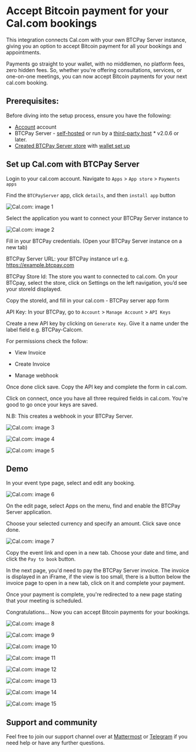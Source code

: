 # Accept Bitcoin payment for your Cal.com bookings

This integration connects Cal.com with your own BTCPay Server instance, giving you an option to accept Bitcoin payment for all your bookings and appointments. 

Payments go straight to your wallet, with no middlemen, no platform fees, zero hidden fees. So, whether you're offering consultations, services, or one-on-one meetings, you can now accept Bitcoin payments for your next cal.com booking.


## Prerequisites:

Before diving into the setup process, ensure you have the following:

- [Account](https://cal.com/) account
- BTCPay Server - [self-hosted](Deployment.md) or run by a [third-party host](/Deployment/ThirdPartyHosting.md) * v2.0.6 or later.
- [Created BTCPay Server store](CreateStore.md) with [wallet set up](WalletSetup.md)


## Set up Cal.com with BTCPay Server

Login to your cal.com account. Navigate to `Apps` > `App store` > `Payments apps`

Find the `BTCPayServer` app, click `details`, and then `install app` button

![Cal.com: image 1](./img/calcom/1_app_install_details.png)

Select the application you want to connect your BTCPay Server instance to

![Cal.com: image 2](./img/calcom/2_installation_step_one.png)


Fill in your BTCPay credentials. (Open your BTCPay Server instance on a new tab)

BTCPay Server URL: your BTCPay instance url e.g. https://example.btcpay.com

BTCPay Store Id: The store you want to connected to cal.com. On your BTCpay, select the store, click on Settings on the left navigation, you’d see your storeId displayed.

Copy the storeId, and fill in your cal.com - BTCPay server app form

API Key: In your BTCPay, go to `Account` > `Manage Account` > `API Keys`

Create a new API key by clicking on `Generate Key`. Give it a name under the label field e.g. BTCPay-Calcom.

For permissions check the follow:

- View Invoice

- Create Invoice

- Manage webhook

Once done click save. Copy the API key and complete the form in cal.com.

Click on connect, once you have all three required fields in cal.com. You're good to go once your keys are saved.

N.B: This creates a webhook in your BTCPay Server.


![Cal.com: image 3](./img/calcom/3_installation_step_two.png)


![Cal.com: image 4](./img/calcom/4_btcpay_apikey.png)


![Cal.com: image 5](./img/calcom/5_btcpay_credentials.png)






## Demo 

In your event type page, select and edit any booking.

![Cal.com: image 6](./img/calcom/6_event_types_booking.png)

On the edit page, select Apps on the menu, find and enable the BTCPay Server application.

Choose your selected currency and specify an amount. Click save once done.

![Cal.com: image 7](./img/calcom/7_event_payment_booking_setup.png)


Copy the event link and open in a new tab. Choose your date and time, and click the `Pay to book` button.

In the next page, you'd need to pay the BTCPay Server invoice. The invoice is displayed in an iFrame, if the view is too small, there is a button
below the invoice page to open in a new tab, click on it and complete your payment. 


Once your payment is complete, you're redirected to a new page stating that your meeting is scheduled.

Congratulations... Now you can accept Bitcoin payments for your bookings.


![Cal.com: image 8](./img/calcom/8_booking_flow_1.png)


![Cal.com: image 9](./img/calcom/9_booking_flow_2.png)


![Cal.com: image 10](./img/calcom/10_booking_flow_3.png)


![Cal.com: image 11](./img/calcom/11_booking_flow_4.png)


![Cal.com: image 12](./img/calcom/12_booking_flow_5.png)


![Cal.com: image 13](./img/calcom/13_booking_flow_6.png)


![Cal.com: image 14](./img/calcom/14_booking_flow_7.png)


![Cal.com: image 15](./img/calcom/15_invoice_details.png)



## Support and community

Feel free to join our support channel over at [Mattermost](https://chat.btcpayserver.org/) or [Telegram](https://t.me/btcpayserver) if you need help or have any further questions.
